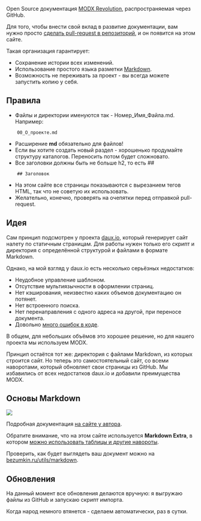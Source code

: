 Open Source документация [MODX Revolution](http://modx.com), распространяемая через GitHub.

Для того, чтобы внести свой вклад в развитие документации, вам нужно просто [сделать pull-request в репозиторий](https://github.com/bezumkin/Docs/issues/new), и он появится на этом сайте.

Такая организация гарантирует:

* Сохранение истории всех изменений.
* Использование простого языка разметки [Markdown](http://ru.wikipedia.org/wiki/Markdown).
* Возможность не переживать за проект - вы всегда можете запустить копию у себя.

## Правила
* Файлы и директории именуются так - Номер\_Имя\_Файла\.md. Например:
```
	00_О_проекте.md
```
* Расширение **md** обязательно для файлов!
* Если вы хотите создать новый раздел - хорошенько продумайте структуру каталогов. Переносить потом будет сложновато.
* Все заголовки должны быть не больше h2, то есть \#\#
```
	## Заголовок
```
* На этом сайте все страницы показываются с вырезанием тегов HTML, так что не советую их использовать.
* Желательно, конечно, проверять на очепятки перед отправкой pull-request.

## Идея
Сам принцип подсмотрен у проекта [daux.io](http://daux.io), который генерирует сайт налету по статичным страницам. Для работы нужен только его скрипт и директория с определённой структурой и файлами в формате Markdown.

Однако, на мой взгляд у daux.io есть несколько серьёзных недостатков:

* Неудобное управление шаблоном.
* Отсутствие мультиязычности в оформлении страниц.
* Нет кэширования, неизвестно каких объемов документацию он потянет.
* Нет встроенного поиска.
* Нет перенаправления с одного адреса на другой, при переносе документа.
* Довольно [много ошибок в коде](https://github.com/justinwalsh/daux.io/issues/).

В общем, для небольших объёмов это хорошее решение, но для нашего проекта мы используем MODX.

Принцип остаётся тот же: директория с файлами Markdown, из которых строится сайт. Но теперь это самостоятельный сайт, со всеми наворотами, который обновляет свои страницы из GitHub.
Мы избавились от всех недостатков daux.io и добавили преимущества MODX.

## Основы Markdown
[![](http://st.bezumkin.ru/files/9/5/0/95060490b555925b9366f5bea96b510es.jpg)](http://st.bezumkin.ru/files/9/5/0/95060490b555925b9366f5bea96b510e.png)

Подробная документация [на сайте у автора](http://daringfireball.net/projects/markdown/syntax).

Обратите внимание, что на этом сайте используется **Markdown Extra**, в котором [можно использовать таблицы и другие навороты](http://michelf.ca/projects/php-markdown/extra/).

Проверить, как будет выглядеть ваш документ можно на [bezumkin.ru/utils/markdown](http://bezumkin.ru/utils/markdown).

## Обновления
На данный момент все обновления делаются вручную: я выгружаю файлы из GitHub и запускаю скрипт импорта.

Когда народ немного втянется - сделаем автоматически, раз в сутки.